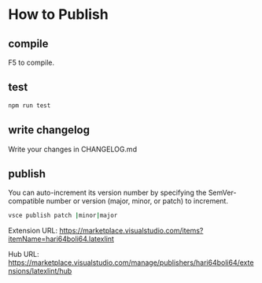 # How to Publish

## compile

F5 to compile.

## test

```bash
npm run test
```

## write changelog

Write your changes in CHANGELOG.md

## publish

You can auto-increment its version number by specifying the SemVer-compatible number or version (major, minor, or patch) to increment.

```bash
vsce publish patch |minor|major
```

Extension URL: https://marketplace.visualstudio.com/items?itemName=hari64boli64.latexlint

Hub URL: https://marketplace.visualstudio.com/manage/publishers/hari64boli64/extensions/latexlint/hub
